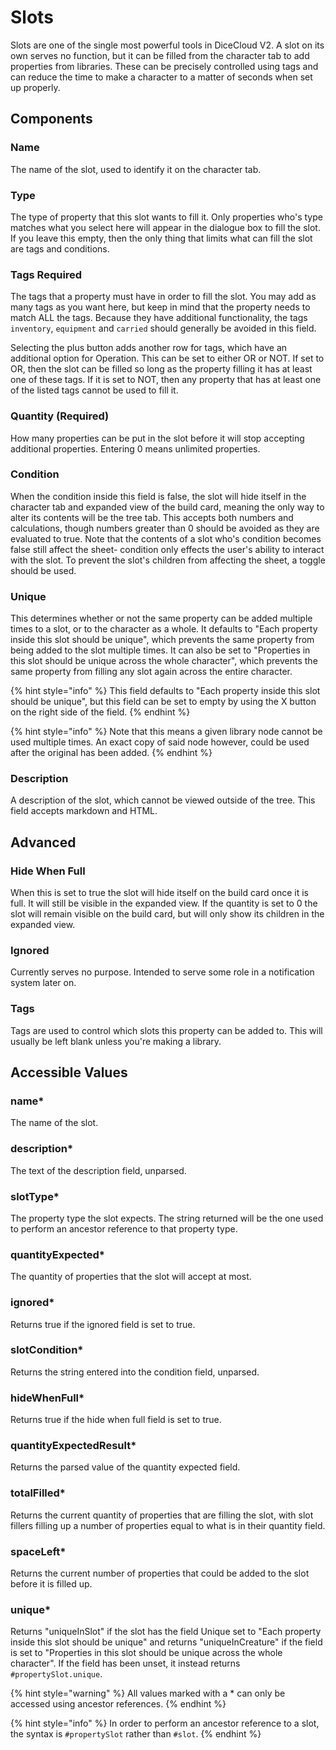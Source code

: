 # Slots

Slots are one of the single most powerful tools in DiceCloud V2. A slot on its own serves no function, but it can be filled from the character tab to add properties from libraries. These can be precisely controlled using tags and can reduce the time to make a character to a matter of seconds when set up properly.

## Components

### Name

The name of the slot, used to identify it on the character tab.

### Type

The type of property that this slot wants to fill it. Only properties who's type matches what you select here will appear in the dialogue box to fill the slot. If you leave this empty, then the only thing that limits what can fill the slot are tags and conditions.

### Tags Required

The tags that a property must have in order to fill the slot. You may add as many tags as you want here, but keep in mind that the property needs to match ALL the tags. Because they have additional functionality, the tags `inventory`, `equipment` and `carried` should generally be avoided in this field.

Selecting the plus button adds another row for tags, which have an additional option for Operation. This can be set to either OR or NOT. If set to OR, then the slot can be filled so long as the property filling it has at least one of these tags. If it is set to NOT, then any property that has at least one of the listed tags cannot be used to fill it.

### Quantity \(Required\)

How many properties can be put in the slot before it will stop accepting additional properties. Entering 0 means unlimited properties.

### Condition

When the condition inside this field is false, the slot will hide itself in the character tab and expanded view of the build card, meaning the only way to alter its contents will be the tree tab. This accepts both numbers and calculations, though numbers greater than 0 should be avoided as they are evaluated to true. Note that the contents of a slot who's condition becomes false still affect the sheet- condition only effects the user's ability to interact with the slot. To prevent the slot's children from affecting the sheet, a toggle should be used.

### Unique

This determines whether or not the same property can be added multiple times to a slot, or to the character as a whole. It defaults to "Each property inside this slot should be unique", which prevents the same property from being added to the slot multiple times. It can also be set to "Properties in this slot should be unique across the whole character", which prevents the same property from filling any slot again across the entire character.

{% hint style="info" %} This field defaults to "Each property inside this slot should be unique", but this field can be set to empty by using the X button on the right side of the field. {% endhint %}

{% hint style="info" %} Note that this means a given library node cannot be used multiple times. An exact copy of said node however, could be used after the original has been added. {% endhint %}

### Description

A description of the slot, which cannot be viewed outside of the tree. This field accepts markdown and HTML.

## Advanced

### Hide When Full

When this is set to true the slot will hide itself on the build card once it is full. It will still be visible in the expanded view. If the quantity is set to 0 the slot will remain visible on the build card, but will only show its children in the expanded view.

### Ignored

Currently serves no purpose. Intended to serve some role in a notification system later on.

### Tags

Tags are used to control which slots this property can be added to. This will usually be left blank unless you're making a library.

## Accessible Values

### name\*

The name of the slot.

### description\*

The text of the description field, unparsed.

### slotType\*

The property type the slot expects. The string returned will be the one used to perform an ancestor reference to that property type.

### quantityExpected\*

The quantity of properties that the slot will accept at most.

### ignored\*

Returns true if the ignored field is set to true.

### slotCondition\*

Returns the string entered into the condition field, unparsed.

### hideWhenFull\*

Returns true if the hide when full field is set to true.

### quantityExpectedResult\*

Returns the parsed value of the quantity expected field.

### totalFilled\*

Returns the current quantity of properties that are filling the slot, with slot fillers filling up a number of properties equal to what is in their quantity field.

### spaceLeft\*

Returns the current number of properties that could be added to the slot before it is filled up.

### unique\*

Returns "uniqueInSlot" if the slot has the field Unique set to "Each property inside this slot should be unique" and returns "uniqueInCreature" if the field is set to "Properties in this slot should be unique across the whole character". If the field has been unset, it instead returns `#propertySlot.unique`.

{% hint style="warning" %}
All values marked with a \* can only be accessed using ancestor references.
{% endhint %}

{% hint style="info" %}
In order to perform an ancestor reference to a slot, the syntax is `#propertySlot` rather than `#slot`.
{% endhint %}

